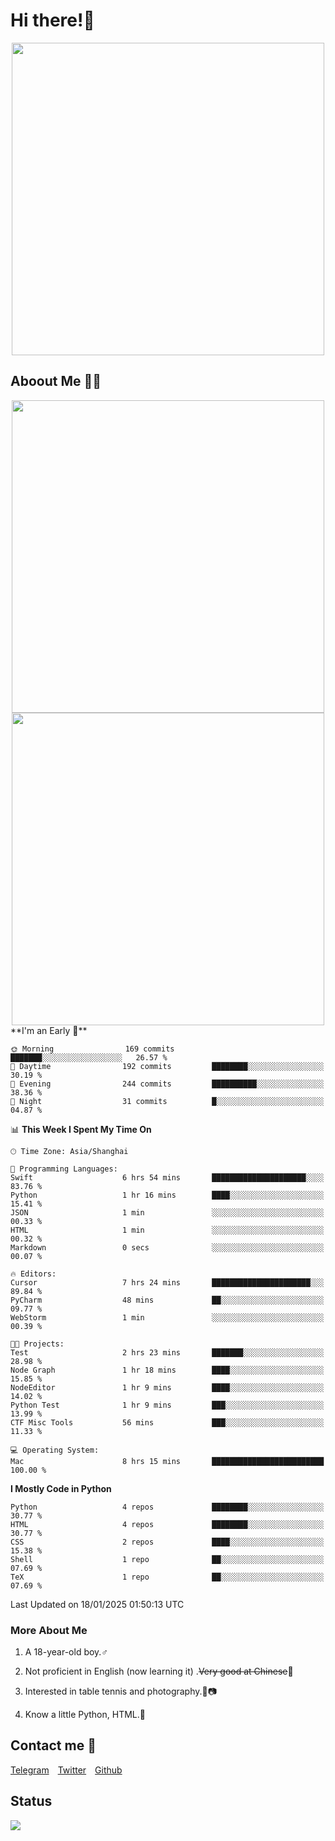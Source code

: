 # Hi there!🎉

<div align=center><img src="https://count.getloli.com/get/@Cicada000?theme=moebooru" width=500px></div>

## Aboout Me 👀💦

<div align=center>
<img src="https://github-readme-stats.vercel.app/api?username=Cicada000&show_icons=true&theme=tokyonight" width=500px>
<br>
<img src="https://github-readme-stats.vercel.app/api/top-langs/?username=Cicada000&show_icons=true&theme=tokyonight&layout=compact" width=500px>
</div>
<!--START_SECTION:waka-->
**I'm an Early 🐤** 

```text
🌞 Morning                169 commits         ███████░░░░░░░░░░░░░░░░░░   26.57 % 
🌆 Daytime                192 commits         ████████░░░░░░░░░░░░░░░░░   30.19 % 
🌃 Evening                244 commits         ██████████░░░░░░░░░░░░░░░   38.36 % 
🌙 Night                  31 commits          █░░░░░░░░░░░░░░░░░░░░░░░░   04.87 % 
```


📊 **This Week I Spent My Time On** 

```text
🕑︎ Time Zone: Asia/Shanghai

💬 Programming Languages: 
Swift                    6 hrs 54 mins       █████████████████████░░░░   83.76 % 
Python                   1 hr 16 mins        ████░░░░░░░░░░░░░░░░░░░░░   15.41 % 
JSON                     1 min               ░░░░░░░░░░░░░░░░░░░░░░░░░   00.33 % 
HTML                     1 min               ░░░░░░░░░░░░░░░░░░░░░░░░░   00.32 % 
Markdown                 0 secs              ░░░░░░░░░░░░░░░░░░░░░░░░░   00.07 % 

🔥 Editors: 
Cursor                   7 hrs 24 mins       ██████████████████████░░░   89.84 % 
PyCharm                  48 mins             ██░░░░░░░░░░░░░░░░░░░░░░░   09.77 % 
WebStorm                 1 min               ░░░░░░░░░░░░░░░░░░░░░░░░░   00.39 % 

🐱‍💻 Projects: 
Test                     2 hrs 23 mins       ███████░░░░░░░░░░░░░░░░░░   28.98 % 
Node Graph               1 hr 18 mins        ████░░░░░░░░░░░░░░░░░░░░░   15.85 % 
NodeEditor               1 hr 9 mins         ████░░░░░░░░░░░░░░░░░░░░░   14.02 % 
Python Test              1 hr 9 mins         ███░░░░░░░░░░░░░░░░░░░░░░   13.99 % 
CTF Misc Tools           56 mins             ███░░░░░░░░░░░░░░░░░░░░░░   11.33 % 

💻 Operating System: 
Mac                      8 hrs 15 mins       █████████████████████████   100.00 % 
```

**I Mostly Code in Python** 

```text
Python                   4 repos             ████████░░░░░░░░░░░░░░░░░   30.77 % 
HTML                     4 repos             ████████░░░░░░░░░░░░░░░░░   30.77 % 
CSS                      2 repos             ████░░░░░░░░░░░░░░░░░░░░░   15.38 % 
Shell                    1 repo              ██░░░░░░░░░░░░░░░░░░░░░░░   07.69 % 
TeX                      1 repo              ██░░░░░░░░░░░░░░░░░░░░░░░   07.69 % 
```




 Last Updated on 18/01/2025 01:50:13 UTC
<!--END_SECTION:waka-->

### More About Me

1. A 18-year-old boy.♂

2. Not proficient in English (now learning it) .~~Very good at Chinese~~🤣

3. Interested in table tennis and photography.🏓📷

4. Know a little Python, HTML.🐍


## Contact me 💬

[Telegram](https://t.me/CicadaLYW)&emsp;[Twitter](https://twitter.com/Cicada0001)&emsp;[Github](https://github.com/Cicada000)

## Status
<img src="https://weather-icon.journeyad.repl.co/@hangzhou?v=1" align="left">







